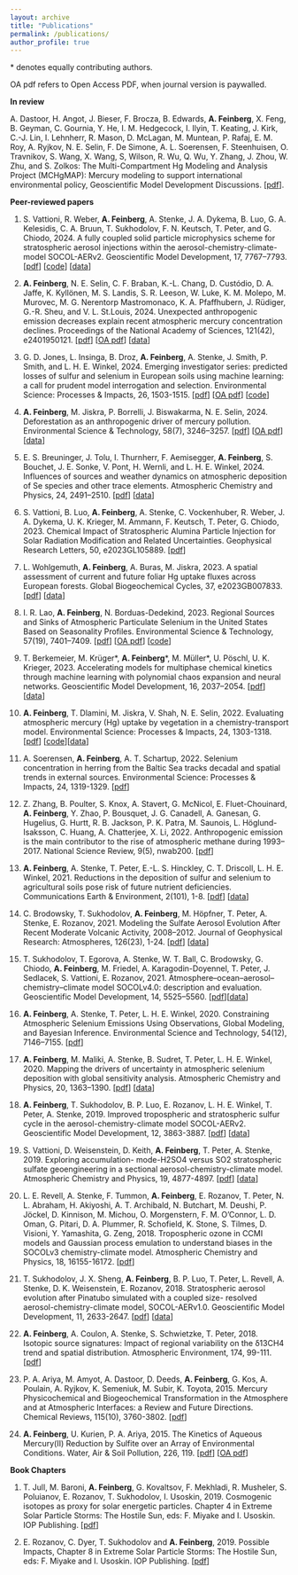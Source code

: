 ```yaml
---
layout: archive
title: "Publications"
permalink: /publications/
author_profile: true
---
```


<!--{% if author.googlescholar %}
  You can also find my articles on <u><a href="{{author.googlescholar}}">my Google Scholar profile</a>.</u>
{% endif %}

{% include base_path %}

{% for post in site.publications reversed %}
  {% include archive-single.html %}
{% endfor %}
-->

\* denotes equally contributing authors.

OA pdf refers to Open Access PDF, when journal version is paywalled.

**In review**

A. Dastoor, H. Angot, J. Bieser, F. Brocza, B. Edwards, **A. Feinberg**, X. Feng, B. Geyman, C. Gournia, Y. He, I. M. Hedgecock, I. Ilyin, T. Keating, J. Kirk, C.-J. Lin, I. Lehnherr, R. Mason, D. McLagan, M. Muntean, P. Rafaj, E. M. Roy, A. Ryjkov, N. E. Selin, F. De Simone, A. L. Soerensen, F. Steenhuisen, O. Travnikov, S. Wang, X. Wang, S, Wilson, R. Wu, Q. Wu, Y. Zhang, J. Zhou, W. Zhu, and S. Zolkos: The Multi-Compartment Hg Modeling and Analysis Project (MCHgMAP): Mercury modeling to support international environmental policy, Geoscientific Model Development Discussions. \[[pdf](https://doi.org/10.5194/gmd-2024-65)].

**Peer-reviewed papers**
1. S. Vattioni, R. Weber, **A. Feinberg**, A. Stenke, J. A. Dykema, B. Luo, G. A. Kelesidis, C. A. Bruun, T. Sukhodolov, F. N. Keutsch, T. Peter, and G. Chiodo, 2024. A fully coupled solid particle microphysics scheme for stratospheric aerosol injections within the aerosol-chemistry-climate-model SOCOL-AERv2. Geoscientific Model Development, 17, 7767–7793. \[[pdf](https://doi.org/10.5194/gmd-17-7767-2024)] \[[code](https://doi.org/10.5281/zenodo.8398627)] \[[data](https://doi.org/10.3929/ethz-b-000659234)]

1. **A. Feinberg**, N. E. Selin, C. F. Braban, K.-L. Chang, D. Custódio, D. A. Jaffe, K. Kyllönen, M. S. Landis, S. R. Leeson, W. Luke, K. M. Molepo, M. Murovec, M. G. Nerentorp Mastromonaco, K. A. Pfaffhubern, J. Rüdiger, G.-R. Sheu, and V. L. St.Louis, 2024. Unexpected anthropogenic emission decreases explain recent atmospheric mercury concentration declines. Proceedings of the National Academy of Sciences, 121(42), e2401950121. \[[pdf](https://doi.org/10.1073/pnas.2401950121)] \[[OA pdf](https://doi.org/10.31223/X5B38K)] \[[data](https://doi.org/10.5281/zenodo.13618039)]

1. G. D. Jones, L. Insinga, B. Droz, **A. Feinberg**, A. Stenke, J. Smith, P. Smith, and L. H. E. Winkel, 2024. Emerging investigator series: predicted losses of sulfur and selenium in European soils using machine learning: a call for prudent model interrogation and selection. Environmental Science: Processes & Impacts, 26, 1503-1515. \[[pdf](https://doi.org/10.1039/D4EM00338A)] \[[OA pdf](https://hdl.handle.net/1721.1/155949)] \[[code](https://zenodo.org/doi/10.5281/zenodo.12695648)]

1. **A. Feinberg**, M. Jiskra, P. Borrelli, J. Biswakarma, N. E. Selin, 2024. Deforestation as an anthropogenic driver of mercury pollution. Environmental Science & Technology, 58(7), 3246–3257. \[[pdf](https://doi.org/10.1021/acs.est.3c07851)] \[[OA pdf](https://doi.org/10.31223/X5TQ03)] \[[data](https://doi.org/10.5281/zenodo.8364698)]

1. E. S. Breuninger, J. Tolu, I. Thurnherr, F. Aemisegger, **A. Feinberg**, S. Bouchet, J. E. Sonke, V. Pont, H. Wernli, and L. H. E. Winkel, 2024. Influences of sources and weather dynamics on atmospheric deposition of Se species and other trace elements. Atmospheric Chemistry and Physics, 24, 2491–2510. \[[pdf](https://doi.org/10.5194/acp-24-2491-2024)] \[[data](https://doi.org/10.3929/ethz-b-000647996)]

1. S. Vattioni,  B. Luo,  **A. Feinberg**,  A. Stenke,  C. Vockenhuber,  R. Weber,  J. A. Dykema,  U. K. Krieger,  M. Ammann,  F. Keutsch,  T. Peter,  G. Chiodo, 2023. Chemical Impact of Stratospheric Alumina Particle Injection for Solar Radiation Modification and Related Uncertainties. Geophysical Research Letters, 50, e2023GL105889. \[[pdf](https://doi.org/10.1029/2023GL105889)]

1. L. Wohlgemuth, **A. Feinberg**, A. Buras, M. Jiskra, 2023. A spatial assessment of current and future foliar Hg uptake fluxes across European forests. Global Biogeochemical Cycles, 37, e2023GB007833. \[[pdf](https://doi.org/10.1029/2023GB007833)] \[[data](https://doi.org/10.5281/zenodo.7851718)]

1. I. R. Lao, **A. Feinberg**, N. Borduas-Dedekind, 2023. Regional Sources and Sinks of Atmospheric Particulate Selenium in the United States Based on Seasonality Profiles. Environmental Science & Technology, 57(19), 7401–7409. \[[pdf](https://doi.org/10.1021/acs.est.2c08243)] \[[OA pdf](https://hdl.handle.net/1721.1/153450)] [[code](https://github.com/isabellelao/atmos_se_improve.git)]

1. T. Berkemeier, M. Krüger\*, **A. Feinberg**\*, M. Müller*, U. Pöschl, U. K. Krieger, 2023. Accelerating models for multiphase chemical kinetics through machine learning with polynomial chaos expansion and neural networks. Geoscientific Model Development, 16, 2037–2054. \[[pdf](https://doi.org/10.5194/gmd-16-2037-2023)] \[[data](https://doi.org/10.5281/zenodo.7214880)] 

1. **A. Feinberg**, T. Dlamini, M. Jiskra, V. Shah, N. E. Selin, 2022. Evaluating atmospheric mercury (Hg) uptake by vegetation in a chemistry-transport model. Environmental Science: Processes & Impacts, 24, 1303-1318. \[[pdf](https://doi.org/10.1039/D2EM00032F)] \[[code](https://github.com/arifein/offline-drydep)]\[[data](https://doi.org/10.7910/DVN/R7NRNK)]

1. A. Soerensen, **A. Feinberg**, A. T. Schartup, 2022. Selenium concentration in herring from the Baltic Sea tracks decadal and spatial trends in external sources. Environmental Science: Processes & Impacts, 24, 1319-1329. \[[pdf](https://doi.org/10.1039/d1em00418b)]

1. Z. Zhang, B. Poulter, S. Knox, A. Stavert, G. McNicol, E. Fluet-Chouinard, **A. Feinberg**, Y. Zhao, P. Bousquet, J. G. Canadell, A. Ganesan, G. Hugelius, G. Hurtt, R. B. Jackson, P. K. Patra, M. Saunois, L. Höglund-Isaksson, C. Huang, A. Chatterjee, X. Li, 2022. Anthropogenic emission is the main contributor to the rise of atmospheric methane during 1993–2017. National Science Review, 9(5), nwab200. \[[pdf](https://doi.org/10.1093/nsr/nwab200)] 

1. **A. Feinberg**, A. Stenke, T. Peter,  E.-L. S. Hinckley, C. T. Driscoll, L. H. E. Winkel, 2021. Reductions in the deposition of sulfur and selenium to agricultural soils pose risk of future nutrient deficiencies. Communications Earth & Environment, 2(101), 1-8. \[[pdf](https://doi.org/10.1038/s43247-021-00172-0)]  \[[data](https://doi.org/10.3929/ethz-b-000417871)]

1. C. Brodowsky, T. Sukhodolov, **A. Feinberg**, M. Höpfner, T. Peter, A. Stenke, E. Rozanov, 2021. Modeling the Sulfate Aerosol Evolution After Recent Moderate Volcanic Activity, 2008–2012. Journal of Geophysical Research: Atmospheres, 126(23), 1-24. \[[pdf](https://doi.org/10.1029/2021JD035472)]  \[[data](https://doi.org/10.5281/zenodo.5035442)]

1. T. Sukhodolov, T. Egorova, A. Stenke, W. T. Ball, C. Brodowsky, G. Chiodo, **A. Feinberg**, M. Friedel, A. Karagodin-Doyennel, T. Peter, J. Sedlacek, S. Vattioni, E. Rozanov, 2021. Atmosphere–ocean–aerosol–chemistry–climate model SOCOLv4.0: description and evaluation. Geoscientific Model Development, 14, 5525–5560. \[[pdf](https://doi.org/10.5194/gmd-14-5525-2021)]\[[data](https://doi.org/10.5281/zenodo.5148741)]

1. **A. Feinberg**, A. Stenke, T. Peter, L. H. E. Winkel, 2020. Constraining Atmospheric Selenium Emissions Using Observations, Global Modeling, and Bayesian Inference. Environmental Science and Technology, 54(12), 7146–7155. \[[pdf](https://doi.org/10.1021/acs.est.0c01408)]

1. **A. Feinberg**, M. Maliki, A. Stenke, B. Sudret, T. Peter, L. H. E. Winkel, 2020. Mapping the drivers of uncertainty in atmospheric selenium deposition with global sensitivity analysis. Atmospheric Chemistry and Physics, 20, 1363–1390. \[[pdf](https://doi.org/10.5194/acp-20-1363-2020)] \[[data](https://doi.org/10.3929/ethz-b-000357105)]

1. **A. Feinberg**, T. Sukhodolov, B. P. Luo, E. Rozanov, L. H. E. Winkel, T. Peter, A. Stenke, 2019. Improved tropospheric and stratospheric sulfur cycle in the aerosol-chemistry-climate model SOCOL-AERv2. Geoscientific Model Development, 12, 3863-3887. \[[pdf](https://doi.org/10.5194/gmd-12-3863-2019)] \[[data](https://doi.org/10.3929/ethz-b-000342078)]

1. S. Vattioni, D. Weisenstein, D. Keith, **A. Feinberg**, T. Peter, A. Stenke, 2019. Exploring accumulation- mode-H2SO4 versus SO2 stratospheric sulfate geoengineering in a sectional aerosol-chemistry-climate model. Atmospheric Chemistry and Physics, 19, 4877-4897. \[[pdf](https://doi.org/10.5194/acp-19-4877-2019)] \[[data](https://doi.org/10.7910/DVN/UNH29I)]

1. L. E. Revell, A. Stenke, F. Tummon, **A. Feinberg**, E. Rozanov, T. Peter, N. L. Abraham, H. Akiyoshi, A. T. Archibald, N. Butchart, M. Deushi, P. Jöckel, D. Kinnison, M. Michou, O. Morgenstern, F. M. O’Connor, L. D. Oman, G. Pitari, D. A. Plummer, R. Schofield, K. Stone, S. Tilmes, D. Visioni, Y. Yamashita, G. Zeng, 2018. Tropospheric ozone in CCMI models and Gaussian process emulation to understand biases in the SOCOLv3 chemistry-climate model. Atmospheric Chemistry and Physics, 18, 16155-16172. \[[pdf](https://doi.org/10.5194/acp-18-16155-2018)]

1. T. Sukhodolov, J. X. Sheng, **A. Feinberg**, B. P. Luo, T. Peter, L. Revell, A. Stenke, D. K. Weisenstein, E. Rozanov, 2018. Stratospheric aerosol evolution after Pinatubo simulated with a coupled size- resolved aerosol-chemistry-climate model, SOCOL-AERv1.0. Geoscientific Model Development, 11, 2633-2647. \[[pdf](https://doi.org/10.5194/gmd-11-2633-2018)] \[[data](https://doi.org/10.5281/zenodo.1245202)]

1. **A. Feinberg**, A. Coulon, A. Stenke, S. Schwietzke, T. Peter, 2018. Isotopic source signatures: Impact of regional variability on the δ13CH4 trend and spatial distribution. Atmospheric Environment, 174, 99-111. \[[pdf](https://doi.org/10.1016/j.atmosenv.2017.11.037)]

1. P. A. Ariya, M. Amyot, A. Dastoor, D. Deeds, **A. Feinberg**, G. Kos, A. Poulain, A. Ryjkov, K. Semeniuk, M. Subir, K. Toyota, 2015. Mercury Physicochemical and Biogeochemical Transformation in the Atmosphere and at Atmospheric Interfaces: a Review and Future Directions. Chemical Reviews, 115(10), 3760-3802. \[[pdf](https://doi.org/10.1021/cr500667e)]

1. **A. Feinberg**, U. Kurien, P. A. Ariya, 2015. The Kinetics of Aqueous Mercury(II) Reduction by Sulfite over an Array of Environmental Conditions. Water, Air & Soil Pollution, 226, 119. \[[pdf](https://doi.org/10.1007/s11270-015-2371-0)] [<a href="/files/Hgreduction_merged_upload.pdf" target="_blank">OA pdf</a>]

**Book Chapters**
1. T. Jull, M. Baroni, **A. Feinberg**, G. Kovaltsov, F. Mekhladi, R. Musheler, S. Poluianov, E. Rozanov, T. Sukhodolov, I. Usoskin, 2019. Cosmogenic isotopes as proxy for solar energetic particles. Chapter 4 in Extreme Solar Particle Storms: The Hostile Sun, eds: F. Miyake and I. Usoskin. IOP Publishing. \[[pdf](http://doi.org/10.1088/2514-3433/ab404ach4)]

1. E. Rozanov, C. Dyer, T. Sukhodolov and **A. Feinberg**, 2019. Possible Impacts, Chapter 8 in Extreme Solar Particle Storms: The Hostile Sun, eds: F. Miyake and I. Usoskin. IOP Publishing. \[[pdf](http://doi.org/10.1088/2514-3433/ab404ach8)]
